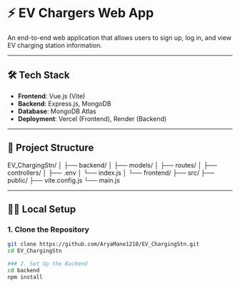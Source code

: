 # ⚡ EV Chargers Web App

An end-to-end web application that allows users to sign up, log in, and view EV charging station information.

---

## 🛠 Tech Stack

- **Frontend**: Vue.js (Vite)
- **Backend**: Express.js, MongoDB
- **Database**: MongoDB Atlas
- **Deployment**: Vercel (Frontend), Render (Backend)

---

## 🚀 Project Structure

EV_ChargingStn/
│
├── backend/
│ ├── models/
│ ├── routes/
│ ├── controllers/
│ ├── .env
│ └── index.js
│
└── frontend/
├── src/
├── public/
├── vite.config.js
└── main.js

---


## 🧑‍💻 Local Setup

### 1. Clone the Repository
```bash
git clone https://github.com/AryaMane1210/EV_ChargingStn.git
cd EV_ChargingStn

### 2. Set Up the Backend
cd backend
npm install


